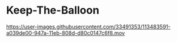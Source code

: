 # Keep-The-Balloon
 

https://user-images.githubusercontent.com/33491353/113483591-a039de00-947a-11eb-808d-d80c0147c6f8.mov
